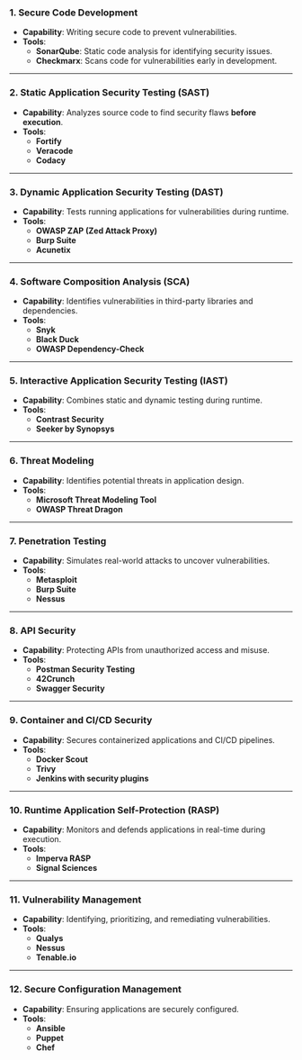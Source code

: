 ### **1. Secure Code Development**

- **Capability**: Writing secure code to prevent vulnerabilities.
- **Tools**:
    - **SonarQube**: Static code analysis for identifying security issues.
    - **Checkmarx**: Scans code for vulnerabilities early in development.

---

### **2. Static Application Security Testing (SAST)**

- **Capability**: Analyzes source code to find security flaws **before execution**.
- **Tools**:
    - **Fortify**
    - **Veracode**
    - **Codacy**

---

### **3. Dynamic Application Security Testing (DAST)**

- **Capability**: Tests running applications for vulnerabilities during runtime.
- **Tools**:
    - **OWASP ZAP (Zed Attack Proxy)**
    - **Burp Suite**
    - **Acunetix**

---

### **4. Software Composition Analysis (SCA)**

- **Capability**: Identifies vulnerabilities in third-party libraries and dependencies.
- **Tools**:
    - **Snyk**
    - **Black Duck**
    - **OWASP Dependency-Check**

---

### **5. Interactive Application Security Testing (IAST)**

- **Capability**: Combines static and dynamic testing during runtime.
- **Tools**:
    - **Contrast Security**
    - **Seeker by Synopsys**

---

### **6. Threat Modeling**

- **Capability**: Identifies potential threats in application design.
- **Tools**:
    - **Microsoft Threat Modeling Tool**
    - **OWASP Threat Dragon**

---

### **7. Penetration Testing**

- **Capability**: Simulates real-world attacks to uncover vulnerabilities.
- **Tools**:
    - **Metasploit**
    - **Burp Suite**
    - **Nessus**

---

### **8. API Security**

- **Capability**: Protecting APIs from unauthorized access and misuse.
- **Tools**:
    - **Postman Security Testing**
    - **42Crunch**
    - **Swagger Security**

---

### **9. Container and CI/CD Security**

- **Capability**: Secures containerized applications and CI/CD pipelines.
- **Tools**:
    - **Docker Scout**
    - **Trivy**
    - **Jenkins with security plugins**

---

### **10. Runtime Application Self-Protection (RASP)**

- **Capability**: Monitors and defends applications in real-time during execution.
- **Tools**:
    - **Imperva RASP**
    - **Signal Sciences**

---

### **11. Vulnerability Management**

- **Capability**: Identifying, prioritizing, and remediating vulnerabilities.
- **Tools**:
    - **Qualys**
    - **Nessus**
    - **Tenable.io**

---

### **12. Secure Configuration Management**

- **Capability**: Ensuring applications are securely configured.
- **Tools**:
    - **Ansible**
    - **Puppet**
    - **Chef**